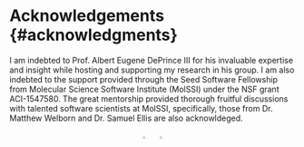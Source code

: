 Acknowledgements       {#acknowledgments}
================

I am indebted to Prof. Albert Eugene DePrince III for his invaluable expertise and insight
while hosting and supporting my research in his group. I am also indebted to the support
provided through the Seed Software Fellowship from Molecular Science Software Institute
(MolSSI) under the NSF grant ACI-1547580. The great mentorship provided thorough
fruitful discussions with talented software scientists at MolSSI, specifically,
those from Dr. Matthew Welborn and Dr. Samuel Ellis are also acknowldeged.

<!-- ![](@ref molssilogo.png) 
![](@ref fsuseal.png) -->
<center>

 <p>
 <img src="fsuseal.png" style='height: 1%; width: 5%;'/>
 <img src="molssilogo.png" style='height: 1%; width: 5%;'/>
 </p>

</center>
